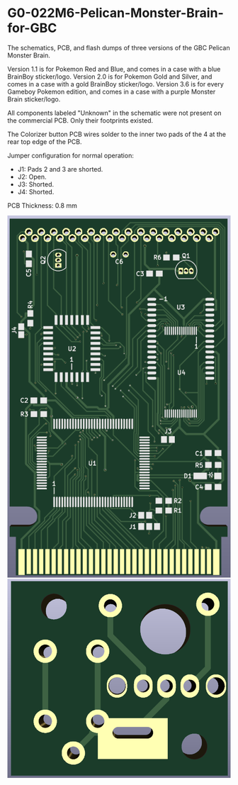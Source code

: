 # G0-022M6-Pelican-Monster-Brain-for-GBC
The schematics, PCB, and flash dumps of three versions of the GBC Pelican Monster Brain.

Version 1.1 is for Pokemon Red and Blue, and comes in a case with a blue BrainBoy sticker/logo.
Version 2.0 is for Pokemon Gold and Silver, and comes in a case with a gold BrainBoy sticker/logo.
Version 3.6 is for every Gameboy Pokemon edition, and comes in a case with a purple Monster Brain sticker/logo.

All components labeled "Unknown" in the schematic were not present on the commercial PCB. Only their footprints existed.

The Colorizer button PCB wires solder to the inner two pads of the 4 at the rear top edge of the PCB.

Jumper configuration for normal operation: 

- J1: Pads 2 and 3 are shorted.
- J2: Open.
- J3: Shorted.
- J4: Shorted.

PCB Thickness: 0.8 mm

![image](https://github.com/RWeick/G0-022M6-Pelican-Monster-Brain-for-GBC/blob/main/MonsterBrain.png)
![image](https://github.com/RWeick/G0-022M6-Pelican-Monster-Brain-for-GBC/blob/main/ButtonBoard.png)
